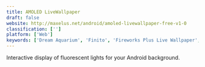 ```yaml
---
title: AMOLED LiveWallpaper
draft: false 
website: http://maxelus.net/android/amoled-livewallpaper-free-v1-0
classification: ['']
platform: ['Web']
keywords: ['Dream Aquarium', 'Finito', 'Fireworks Plus Live Wallpaper', 'Flasia HD', 'Flatland Live Wallpaper', 'Fluid Simulation', 'KF Fireworks Live Wallpaper', 'Particle Flow', 'Sim Aquarium', 'TripleA', 'aniPet Koi Live Wallpaper', 'projectM']
---
```

Interactive display of fluorescent lights for your Android background.